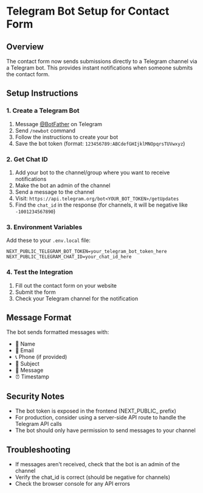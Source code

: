 # Telegram Bot Setup for Contact Form

## Overview
The contact form now sends submissions directly to a Telegram channel via a Telegram bot. This provides instant notifications when someone submits the contact form.

## Setup Instructions

### 1. Create a Telegram Bot
1. Message [@BotFather](https://t.me/botfather) on Telegram
2. Send `/newbot` command
3. Follow the instructions to create your bot
4. Save the bot token (format: `123456789:ABCdefGHIjklMNOpqrsTUVwxyz`)

### 2. Get Chat ID
1. Add your bot to the channel/group where you want to receive notifications
2. Make the bot an admin of the channel
3. Send a message to the channel
4. Visit: `https://api.telegram.org/bot<YOUR_BOT_TOKEN>/getUpdates`
5. Find the `chat_id` in the response (for channels, it will be negative like `-1001234567890`)

### 3. Environment Variables
Add these to your `.env.local` file:

```env
NEXT_PUBLIC_TELEGRAM_BOT_TOKEN=your_telegram_bot_token_here
NEXT_PUBLIC_TELEGRAM_CHAT_ID=your_chat_id_here
```

### 4. Test the Integration
1. Fill out the contact form on your website
2. Submit the form
3. Check your Telegram channel for the notification

## Message Format
The bot sends formatted messages with:
- 👤 Name
- 📧 Email
- 📞 Phone (if provided)
- 📝 Subject
- 💬 Message
- ⏰ Timestamp

## Security Notes
- The bot token is exposed in the frontend (NEXT_PUBLIC_ prefix)
- For production, consider using a server-side API route to handle the Telegram API calls
- The bot should only have permission to send messages to your channel

## Troubleshooting
- If messages aren't received, check that the bot is an admin of the channel
- Verify the chat_id is correct (should be negative for channels)
- Check the browser console for any API errors 